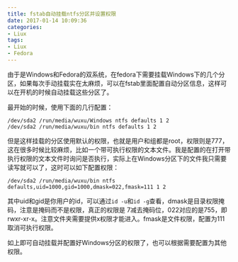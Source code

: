 ```yaml
---
title: fstab自动挂载ntfs分区并设置权限
date: 2017-01-14 10:09:36
categories:
- Liux
tags:
- Liux
- Fedora
---
```


由于是Windows和Fedora的双系统，在fedora下需要挂载Windows下的几个分区，如果每次手动挂载实在太麻烦，可以在fstab里面配置自动分区信息，这样可以在开机的时候自动挂载这些分区了。

最开始的时候，使用下面的几行配置：

```
/dev/sda2 /run/media/wuxu/Windows ntfs defaults 1 2
/dev/sda2 /run/media/wuxu/bin ntfs defaults 1 2
```
但是这样挂载的分区使用默认的权限，也就是用户和组都是root，权限则是777，这在很多时候比较麻烦，比如一个带可执行权限的文本文件。我是配置的在打开带执行权限的文本文件时询问是否执行，实际上在Windows分区下的文件我只需要读写就可以了，这时可以如下配置权限：

```
/dev/sda2 /run/media/wuxu/bin ntfs defaults,uid=1000,gid=1000,dmask=022,fmask=111 1 2
```

其中uid和gid是你用户的id，可以通过`id -u`和`id -g`查看，dmask是目录权限掩码，注意是掩码而不是权限，真正的权限是 7减去掩码位，022对应的是755，即rwxr-xr-x。注意文件夹需要提供x权限才能进入。fmask是文件权限，配置为111取消可执行权限。

如上即可自动挂载并配置好Windows分区的权限了，也可以根据需要配置为其他权限。